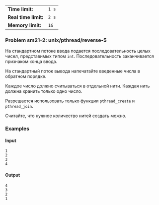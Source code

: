 |                      |       |
|----------------------|-------|
| **Time limit:**      | `1 s` |
| **Real time limit:** | `2 s` |
| **Memory limit:**    | `1G`  |


### Problem sm21-2: unix/pthread/reverse-5

На стандартном потоке ввода подается последовательность целых
чисел, представимых типом `int`. Последовательность заканчивается
признаком конца ввода.

На стандартный поток вывода напечатайте введенные числа в
обратном порядке.

Каждое число должно считываться в отдельной нити. Каждая нить
должна хранить только одно число.

Разрешается использовать только функции `pthread_create` и
`pthread_join`.

Считайте, что нужное количество нитей создать можно.

### Examples

#### Input

    
    
    1
    2
    3
    4

#### Output

    
    
    4
    3
    2
    1

